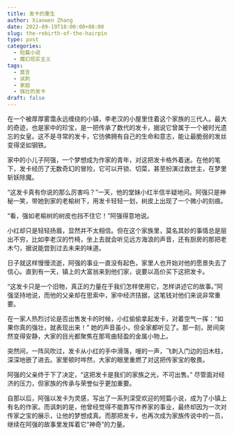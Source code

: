 ```yaml
---
title: 发卡的重生
author: Xiaowen Zhang
date: 2022-09-19T18:00:00+08:00
slug: the-rebirth-of-the-hairpin
type: post
categories:
  - 短篇小说
  - 魔幻现实主义
tags:
  - 莫言
  - 讽刺
  - 家庭
  - 强壮的发卡
draft: false
---
```


在一个被厚厚雾霭永远缠绕的小镇，李老汉的小屋里住着这个家族的三代人。最大的奇迹，也是家中的珍宝，是一把传承了数代的发卡，据说它曾属于一个被时光遗忘的女皇。这不是寻常的发卡，它彷佛拥有自己的生命和意志，能让最脆弱的发丝变得坚如钢铁。

家中的小儿子阿强，一个梦想成为作家的青年，对这把发卡格外着迷。在他的笔下，发卡经历了无数奇幻的冒险，它可以开锁、切菜，甚至扮演过救世主，在梦里斩妖除魔。

“这发卡真有你说的那么厉害吗？”一天，他的堂妹小红半信半疑地问。阿强只是神秘一笑，带她到家的老榆树下，用发卡轻轻一划，树皮上出现了一个微小的刻痕。

“看，强如老榆树的树皮也挡不住它！”阿强得意地说。

小红却只是轻轻扬眉，显然并不太相信。但在这个家族里，莫名其妙的事情总是层出不穷，比如李老汉的竹椅，坐上去就会听见远方海浪的声音，还有厨房的那把老木勺，据说能尝到过去未来的味道。

日子就这样慢慢流逝，阿强的事业一直没有起色，家里人也开始对他的愿景失去了信心。直到有一天，镇上的大富翁来到他们家，说要以高价买下这把发卡。 

“这发卡只是一个旧物，真正的力量在于我们怎样使用它，怎样讲述它的故事。”阿强坚持地说，而他的父亲却在思索中，家中经济拮据，这笔钱对他们来说非常重要。

在一家人热烈讨论是否出售发卡的时候，小红偷偷拿起发卡，对着空气一挥：“如果你真的强壮，就表现出来！” 她的声音虽小，但全家都听见了。那一刻，房间突然变得安静，大家的目光都聚焦在那弯曲轻盈的金属小物上。

突然间，一阵风吹过，发卡从小红的手中滑落，嗖的一声，飞刺入门边的旧木柱，深深地嵌了进去。家里顿时哗然，大家的眼里重燃了对这把传家宝的敬畏。

阿强的父亲终于下了决定，“这把发卡是我们的家族之光，不可出售。” 尽管面对经济的压力，但家族的传承与荣誉似乎更加重要。

自那以后，阿强以发卡为灵感，写出了一系列深受欢迎的短篇小说，成为了小镇上有名的作家。而讽刺的是，他曾经觉得不能靠写作养家的事业，最终却因为一次对传家之宝的展示，让他的梦想成真。而那把发卡，也再次成为家族传说中的一员，继续在阿强的故事里发挥着它“神奇”的力量。